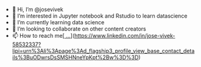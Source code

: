 - 👋 Hi, I’m @josevivek
- 👀 I’m interested in Jupyter notebook and Rstudio to learn datascience
- 🌱 I’m currently learning data science 
- 💞️ I’m looking to collaborate on other content creators
- 📫 How to reach me[[ ...](https://www.linkedin.com/in/jose-vivek-58532337?lipi=urn%3Ali%3Apage%3Ad_flagship3_profile_view_base_contact_details%3BuODwrsDsSMSHNneYpKpt%2Bw%3D%3D)](https://www.linkedin.com/in/jose-vivek-58532337?lipi=urn%3Ali%3Apage%3Ad_flagship3_profile_view_base_contact_details%3BuODwrsDsSMSHNneYpKpt%2Bw%3D%3D)

<!---
josevivek/josevivek is a ✨ special ✨ repository because its `README.md` (this file) appears on your GitHub profile.
You can click the Preview link to take a look at your changes.
--->
